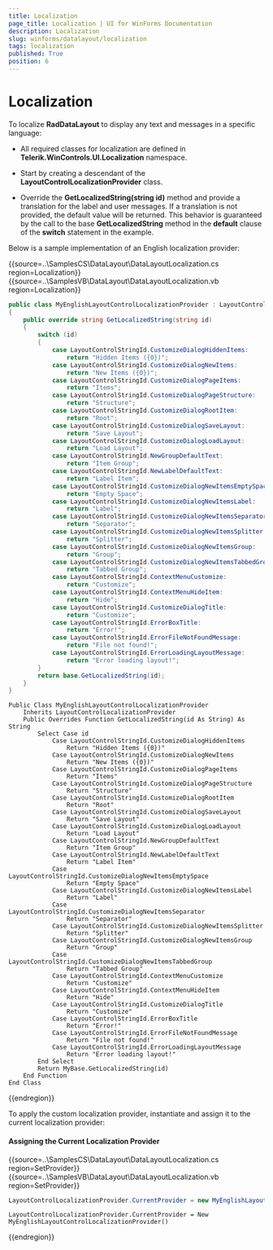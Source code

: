 ```yaml
---
title: Localization
page_title: Localization | UI for WinForms Documentation
description: Localization
slug: winforms/datalayout/localization
tags: localization
published: True
position: 6
---
```


# Localization

To localize __RadDataLayout__ to display any text and messages in a specific language:

* All required classes for localization are defined in __Telerik.WinControls.UI.Localization__ namespace.

* Start by creating a descendant of the __LayoutControlLocalizationProvider__ class.

* Override the __GetLocalizedString(string id)__ method and provide a translation for the label and user messages. If a translation is not provided, the default value will be returned. This behavior is guaranteed by the call to the base __GetLocalizedString__ method in the __default__ clause of the __switch__ statement in the example.

Below is a sample implementation of an English localization provider:

{{source=..\SamplesCS\DataLayout\DataLayoutLocalization.cs region=Localization}} 
{{source=..\SamplesVB\DataLayout\DataLayoutLocalization.vb region=Localization}} 

````C#
public class MyEnglishLayoutControlLocalizationProvider : LayoutControlLocalizationProvider
{
    public override string GetLocalizedString(string id)
    {
        switch (id)
        {
            case LayoutControlStringId.CustomizeDialogHiddenItems:
                return "Hidden Items ({0})";
            case LayoutControlStringId.CustomizeDialogNewItems:
                return "New Items ({0})";
            case LayoutControlStringId.CustomizeDialogPageItems:
                return "Items";
            case LayoutControlStringId.CustomizeDialogPageStructure:
                return "Structure";
            case LayoutControlStringId.CustomizeDialogRootItem:
                return "Root";
            case LayoutControlStringId.CustomizeDialogSaveLayout:
                return "Save Layout";
            case LayoutControlStringId.CustomizeDialogLoadLayout:
                return "Load Layout";
            case LayoutControlStringId.NewGroupDefaultText:
                return "Item Group";
            case LayoutControlStringId.NewLabelDefaultText:
                return "Label Item";
            case LayoutControlStringId.CustomizeDialogNewItemsEmptySpace:
                return "Empty Space";
            case LayoutControlStringId.CustomizeDialogNewItemsLabel:
                return "Label";
            case LayoutControlStringId.CustomizeDialogNewItemsSeparator:
                return "Separator";
            case LayoutControlStringId.CustomizeDialogNewItemsSplitter:
                return "Splitter";
            case LayoutControlStringId.CustomizeDialogNewItemsGroup:
                return "Group";
            case LayoutControlStringId.CustomizeDialogNewItemsTabbedGroup:
                return "Tabbed Group";
            case LayoutControlStringId.ContextMenuCustomize:
                return "Customize";
            case LayoutControlStringId.ContextMenuHideItem:
                return "Hide";
            case LayoutControlStringId.CustomizeDialogTitle:
                return "Customize";
            case LayoutControlStringId.ErrorBoxTitle:
                return "Error!";
            case LayoutControlStringId.ErrorFileNotFoundMessage:
                return "File not found!";
            case LayoutControlStringId.ErrorLoadingLayoutMessage:
                return "Error loading layout!";
        }
        return base.GetLocalizedString(id);
    }
}

````
````VB.NET
Public Class MyEnglishLayoutControlLocalizationProvider
    Inherits LayoutControlLocalizationProvider
    Public Overrides Function GetLocalizedString(id As String) As String
        Select Case id
            Case LayoutControlStringId.CustomizeDialogHiddenItems
                Return "Hidden Items ({0})"
            Case LayoutControlStringId.CustomizeDialogNewItems
                Return "New Items ({0})"
            Case LayoutControlStringId.CustomizeDialogPageItems
                Return "Items"
            Case LayoutControlStringId.CustomizeDialogPageStructure
                Return "Structure"
            Case LayoutControlStringId.CustomizeDialogRootItem
                Return "Root"
            Case LayoutControlStringId.CustomizeDialogSaveLayout
                Return "Save Layout"
            Case LayoutControlStringId.CustomizeDialogLoadLayout
                Return "Load Layout"
            Case LayoutControlStringId.NewGroupDefaultText
                Return "Item Group"
            Case LayoutControlStringId.NewLabelDefaultText
                Return "Label Item"
            Case LayoutControlStringId.CustomizeDialogNewItemsEmptySpace
                Return "Empty Space"
            Case LayoutControlStringId.CustomizeDialogNewItemsLabel
                Return "Label"
            Case LayoutControlStringId.CustomizeDialogNewItemsSeparator
                Return "Separator"
            Case LayoutControlStringId.CustomizeDialogNewItemsSplitter
                Return "Splitter"
            Case LayoutControlStringId.CustomizeDialogNewItemsGroup
                Return "Group"
            Case LayoutControlStringId.CustomizeDialogNewItemsTabbedGroup
                Return "Tabbed Group"
            Case LayoutControlStringId.ContextMenuCustomize
                Return "Customize"
            Case LayoutControlStringId.ContextMenuHideItem
                Return "Hide"
            Case LayoutControlStringId.CustomizeDialogTitle
                Return "Customize"
            Case LayoutControlStringId.ErrorBoxTitle
                Return "Error!"
            Case LayoutControlStringId.ErrorFileNotFoundMessage
                Return "File not found!"
            Case LayoutControlStringId.ErrorLoadingLayoutMessage
                Return "Error loading layout!"
        End Select
        Return MyBase.GetLocalizedString(id)
    End Function
End Class

````

{{endregion}}

To apply the custom localization provider, instantiate and assign it to the current localization provider:

#### Assigning the Current Localization Provider

{{source=..\SamplesCS\DataLayout\DataLayoutLocalization.cs region=SetProvider}} 
{{source=..\SamplesVB\DataLayout\DataLayoutLocalization.vb region=SetProvider}} 

````C#
LayoutControlLocalizationProvider.CurrentProvider = new MyEnglishLayoutControlLocalizationProvider();

````
````VB.NET
LayoutControlLocalizationProvider.CurrentProvider = New MyEnglishLayoutControlLocalizationProvider()

````

{{endregion}}